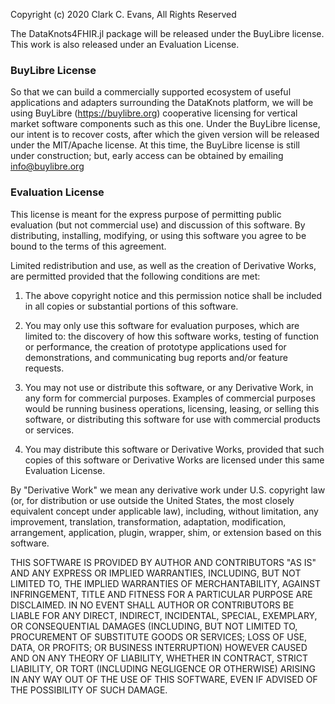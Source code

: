 Copyright (c) 2020 Clark C. Evans, All Rights Reserved

The DataKnots4FHIR.jl package will be released under the BuyLibre
license. This work is also released under an Evaluation License.

### BuyLibre License

So that we can build a commercially supported ecosystem of useful
applications and adapters surrounding the DataKnots platform, we
will be using BuyLibre (https://buylibre.org) cooperative licensing
for vertical market software components such as this one. Under the
BuyLibre license, our intent is to recover costs, after which the
given version will be released under the MIT/Apache license. At this 
time, the BuyLibre license is still under construction; but, early
access can be obtained by emailing info@buylibre.org

### Evaluation License

This license is meant for the express purpose of permitting public
evaluation (but not commercial use) and discussion of this software.
By distributing, installing, modifying, or using this software you
agree to be bound to the terms of this agreement.

Limited redistribution and use, as well as the creation of Derivative
Works, are permitted provided that the following conditions are met:

1. The above copyright notice and this permission notice shall be
included in all copies or substantial portions of this software.

2. You may only use this software for evaluation purposes, which are
limited to: the discovery of how this software works, testing of function
or performance, the creation of prototype applications used for
demonstrations, and communicating bug reports and/or feature requests.

3. You may not use or distribute this software, or any Derivative
Work, in any form for commercial purposes. Examples of commercial
purposes would be running business operations, licensing, leasing,
or selling this software, or distributing this software for use
with commercial products or services.

4. You may distribute this software or Derivative Works, provided
that such copies of this software or Derivative Works are licensed
under this same Evaluation License.

By "Derivative Work" we mean any derivative work under U.S. copyright
law (or, for distribution or use outside the United States, the most
closely equivalent concept under applicable law), including, without
limitation, any improvement, translation, transformation, adaptation,
modification, arrangement, application, plugin, wrapper, shim, or 
extension based on this software.

THIS SOFTWARE IS PROVIDED BY AUTHOR AND CONTRIBUTORS "AS IS" AND ANY
EXPRESS OR IMPLIED WARRANTIES, INCLUDING, BUT NOT LIMITED TO, THE
IMPLIED WARRANTIES OF MERCHANTABILITY, AGAINST INFRINGEMENT, TITLE AND
FITNESS FOR A PARTICULAR PURPOSE ARE DISCLAIMED. IN NO EVENT SHALL
AUTHOR OR CONTRIBUTORS BE LIABLE FOR ANY DIRECT, INDIRECT, INCIDENTAL,
SPECIAL, EXEMPLARY, OR CONSEQUENTIAL DAMAGES (INCLUDING, BUT NOT
LIMITED TO, PROCUREMENT OF SUBSTITUTE GOODS OR SERVICES; LOSS OF USE,
DATA, OR PROFITS; OR BUSINESS INTERRUPTION) HOWEVER CAUSED AND ON ANY
THEORY OF LIABILITY, WHETHER IN CONTRACT, STRICT LIABILITY, OR TORT
(INCLUDING NEGLIGENCE OR OTHERWISE) ARISING IN ANY WAY OUT OF THE USE
OF THIS SOFTWARE, EVEN IF ADVISED OF THE POSSIBILITY OF SUCH DAMAGE.
